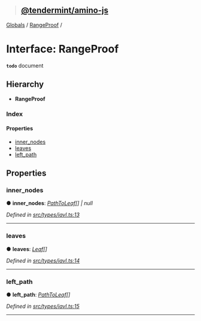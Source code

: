 > ## [@tendermint/amino-js](../README.md)

[Globals](../README.md) / [RangeProof](rangeproof.md) /

# Interface: RangeProof

**`todo`** document

## Hierarchy

* **RangeProof**

### Index

#### Properties

* [inner_nodes](rangeproof.md#inner_nodes)
* [leaves](rangeproof.md#leaves)
* [left_path](rangeproof.md#left_path)

## Properties

###  inner_nodes

● **inner_nodes**: *[PathToLeaf](pathtoleaf.md)[] | null*

*Defined in [src/types/iavl.ts:13](url)*

___

###  leaves

● **leaves**: *[Leaf](leaf.md)[]*

*Defined in [src/types/iavl.ts:14](url)*

___

###  left_path

● **left_path**: *[PathToLeaf](pathtoleaf.md)[]*

*Defined in [src/types/iavl.ts:15](url)*

___